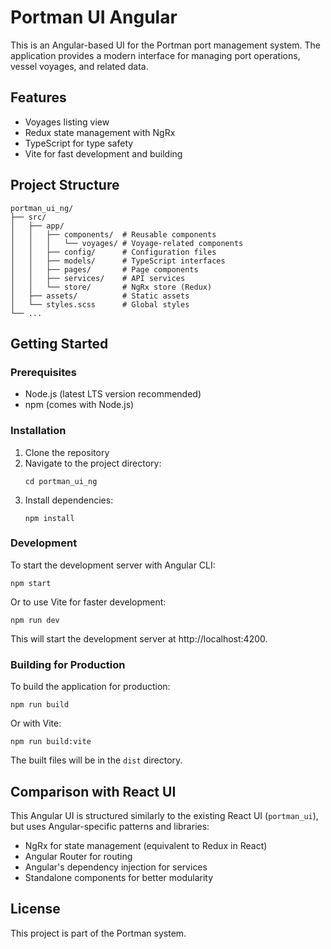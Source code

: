 # Portman UI Angular

This is an Angular-based UI for the Portman port management system. The application provides a modern interface for managing port operations, vessel voyages, and related data.

## Features

- Voyages listing view
- Redux state management with NgRx
- TypeScript for type safety
- Vite for fast development and building

## Project Structure

```
portman_ui_ng/
├── src/
│   ├── app/
│   │   ├── components/  # Reusable components
│   │   │   └── voyages/ # Voyage-related components
│   │   ├── config/      # Configuration files
│   │   ├── models/      # TypeScript interfaces
│   │   ├── pages/       # Page components
│   │   ├── services/    # API services
│   │   └── store/       # NgRx store (Redux)
│   ├── assets/          # Static assets
│   └── styles.scss      # Global styles
└── ...
```

## Getting Started

### Prerequisites

- Node.js (latest LTS version recommended)
- npm (comes with Node.js)

### Installation

1. Clone the repository
2. Navigate to the project directory:
   ```
   cd portman_ui_ng
   ```
3. Install dependencies:
   ```
   npm install
   ```

### Development

To start the development server with Angular CLI:

```
npm start
```

Or to use Vite for faster development:

```
npm run dev
```

This will start the development server at http://localhost:4200.

### Building for Production

To build the application for production:

```
npm run build
```

Or with Vite:

```
npm run build:vite
```

The built files will be in the `dist` directory.

## Comparison with React UI

This Angular UI is structured similarly to the existing React UI (`portman_ui`), but uses Angular-specific patterns and libraries:

- NgRx for state management (equivalent to Redux in React)
- Angular Router for routing
- Angular's dependency injection for services
- Standalone components for better modularity

## License

This project is part of the Portman system.
